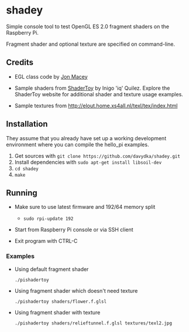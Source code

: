 shadey
===========

Simple console tool to test OpenGL ES 2.0 fragment shaders on the Raspberry Pi.

Fragment shader and optional texture are specified on command-line.

Credits
-------

* EGL class code by [Jon Macey](http://jonmacey.blogspot.de/2012/06/opengl-es-on-raspberry-pi-pt-3-creating.html)

* Sample shaders from [ShaderToy](https://www.shadertoy.com) by Inigo 'iq' Quilez. Explore the ShaderToy website for additional shader and texture usage examples.

* Sample textures from http://elout.home.xs4all.nl/texl/tex/index.html

Installation
------------
They assume that you already have set up a working development environment where you can compile the hello\_pi examples.

1. Get sources with `git clone https://github.com/davydka/shadey.git`
2. Install dependencies with `sudo apt-get install libsoil-dev`
3. `cd shadey`
4. `make`

Running
-------
* Make sure to use latest firmware and 192/64 memory split
  * `sudo rpi-update 192`

* Start from Raspberry Pi console or via SSH client 

* Exit program with CTRL-C

### Examples

* Using default fragment shader

    `./pishadertoy`
    
* Using fragment shader which doesn't need texture

    `./pishadertoy shaders/flower.f.glsl`
    
* Using fragment shader with texture

    `./pishadertoy shaders/relieftunnel.f.glsl textures/texl2.jpg`
    
